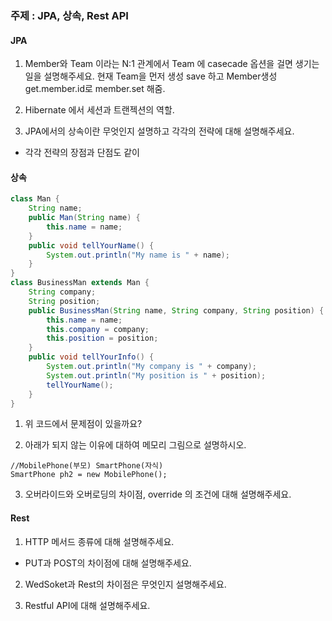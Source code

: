 ### 주제 : JPA, 상속, Rest API

#### JPA
1. Member와 Team 이라는 N:1 관계에서 Team 에 casecade 옵션을 걸면 생기는 일을 설명해주세요.
현재 Team을 먼저 생성 save 하고 Member생성 get.member.id로 member.set 해줌.

2. Hibernate 에서 세션과 트랜젝션의 역할.

3. JPA에서의 상속이란 무엇인지 설명하고 각각의 전략에 대해 설명해주세요.
  - 각각 전략의 장점과 단점도 같이

#### 상속

```java
class Man {
	String name;
	public Man(String name) {
		this.name = name;
	}
	public void tellYourName() {
		System.out.println("My name is " + name);
	}
}
class BusinessMan extends Man {
	String company;
	String position;
	public BusinessMan(String name, String company, String position) {
		this.name = name;
		this.company = company;
		this.position = position;
	}
	public void tellYourInfo() {
		System.out.println("My company is " + company);
		System.out.println("My position is " + position);
		tellYourName();
	}
}
```
1. 위 코드에서 문제점이 있을까요?

2. 아래가 되지 않는 이유에 대하여 메모리 그림으로 설명하시오.
```
//MobilePhone(부모) SmartPhone(자식)
SmartPhone ph2 = new MobilePhone();
```
3. 오버라이드와 오버로딩의 차이점, override 의 조건에 대해 설명해주세요.

#### Rest
1. HTTP 메서드 종류에 대해 설명해주세요.
- PUT과 POST의 차이점에 대해 설명해주세요.

2. WedSoket과 Rest의 차이점은 무엇인지 설명해주세요.

3. Restful API에 대해 설명해주세요.
